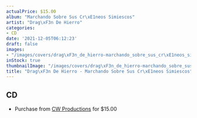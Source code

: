 ```yaml
---
actualPrice: $15.00
album: "Marchando Sobre Sus Cr\xE1neos Simiescos"
artist: "Drag\xF3n De Hierro"
categories:
- CD
date: '2021-12-05T06:12:23'
draft: false
images:
- "/images/covers/drag\xF3n_de_hierro-marchando_sobre_sus_cr\xE1neos_simiescos.jpg"
inStock: true
thumbnailImage: "/images/covers/drag\xF3n_de_hierro-marchando_sobre_sus_cr\xE1neos_simiescos-thumb.jpg"
title: "Drag\xF3n De Hierro - Marchando Sobre Sus Cr\xE1neos Simiescos"
---
```


## CD
* Purchase from [CW Productions](https://shop.cwproductions.net/products/dragon-de-hierro-marchando-sobre-sus-craneos-simiescos-cd) for $15.00
